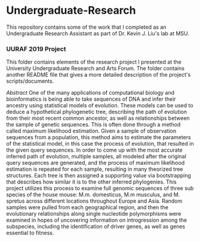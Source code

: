 # Undergraduate-Research
This repository contains some of the work that I completed as an Undergraduate Research Assistant as part of Dr. Kevin J. Liu's lab at MSU.


### UURAF 2019 Project
This folder contains elements of the research project I presented at the University Undergraduate Research and Arts Forum. The folder contains another README file that gives a more detailed description of the project's scripts/documents.

*Abstract*
One of the many applications of computational biology and bioinformatics is being able to take sequences of DNA and infer their ancestry using statistical models of evolution. These models can be used to deduce a hypothetical phylogenetic tree, describing the path of evolution from their most recent common ancestor, as well as relationships between the sample of genetic sequences. This is often done through a method called maximum likelihood estimation. Given a sample of observation sequences from a population, this method aims to estimate the parameters of the statistical model, in this case the process of evolution, that resulted in the given query sequences. In order to come up with the most accurate inferred path of evolution, multiple samples, all modeled after the original query sequences are generated, and the process of maximum likelihood estimation is repeated for each sample, resulting in many theorized tree structures. Each tree is then assigned a supporting value via bootstrapping that describes how similar it is to the other inferred phylogenies. This project utilizes this process to examine full genomic sequences of three sub species of the house mouse: M.m. domesticus, M.m musculus, and M. spretus across different locations throughout Europe and Asia. Random samples were pulled from each geographical region, and then the evolutionary relationships along single nucleotide polymorphisms were examined in hopes of uncovering information on introgression among the subspecies, including the identification of driver genes, as well as genes essential to fitness. 
